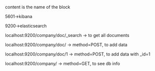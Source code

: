 content is the name of the block

5601->kibana

9200->elasticsearch

localhost:9200/company/doc/_search -> to get all documents

localhost:9200/company/doc/ -> method=POST, to add data

localhost:9200/company/doc/1 -> method=POST, to add data with _id=1

localhost:9200/company/ -> method=GET, to see db info